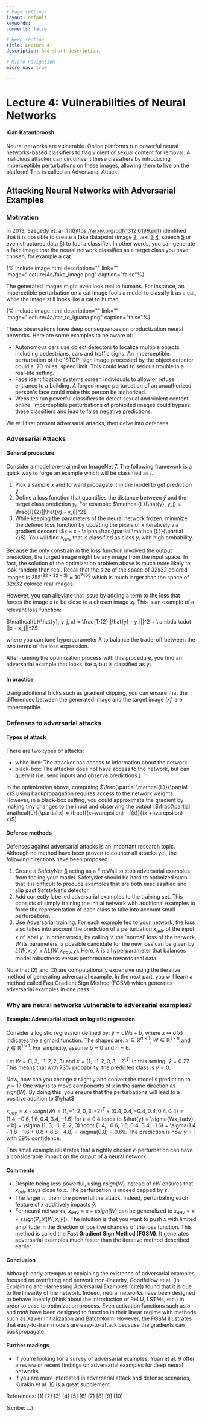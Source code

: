 ```yaml
---
# Page settings
layout: default
keywords:
comments: false

# Hero section
title: Lecture 4
description: Add short description.

# Micro navigation
micro_nav: true

---
```


# Lecture 4: Vulnerabilities of Neural Networks
#### Kian Katanforoosh

Neural networks are vulnerable. Online platforms run powerful neural networks-based classifiers to flag violent or sexual content for removal. A malicious attacker can circumvent these classifiers by introducing imperceptible perturbations on these images, allowing them to live on the platform! This is called an Adversarial Attack.

## Attacking Neural Networks with Adversarial Examples
### Motivation
In 2013, Szegedy et. al [1]](https://arxiv.org/pdf/1312.6199.pdf) identified that it is possible to create a fake datapoint (image [2](https://arxiv.org/pdf/1312.6199.pdf), text [3](https://arxiv.org/pdf/1707.02812.pdf) [4](http://www.aclweb.org/anthology/P18-2006), speech [5](https://arxiv.org/pdf/1801.01944.pdf) or even structured data [6](http://patrickmcdaniel.org/pubs/esorics17.pdf)) to fool a classifier. In other words, you can generate a fake image that the neural network classifies as a target class you have chosen, for example a cat. 

{% include image.html description="" link="" image="lecture/4a/fake_image.png" caption="false"%}

The generated images might even look real to humans. For instance, an impercetible perturbation on a cat image fools a model to classify it as a cat, while the image still looks like a cat to human.

{% include image.html description="" link="" image="lecture/4a/cat_to_iguana.png" caption="false"%}

These observations have deep consequences on productization neural networks. Here are some examples to be aware of:

- Autonomous cars use object detectors to localize multiple objects including pedestrians, cars and traffic signs. An imperceptible perturbation of the 'STOP' sign image processed by the object detector could  a '70 miles' speed limit. This could lead to serious trouble in a real-life setting.
- Face identification systems screen individuals to allow or refuse entrance to a building. A forged image perturbation of an unauthorized person's face could make this person be authorized.
- Websites run powerful classifiers to detect sexual and violent content online. Imperceptible perturbations of prohibited images could bypass these classifiers and lead to false negative predictions.

We will first present adversarial attacks, then delve into defenses.

### Adversarial Attacks
#### General procedure
Consider a model pre-trained on ImageNet [7](http://www.image-net.org/papers/imagenet_cvpr09.pdf). The following framework is a quick way to forge an example which will be classified as $i$.

1. Pick a sample $x$ and forward propagate it in the model to get prediction $\hat{y}$.
2. Define a loss function that quantifies the distance between $\hat{y}$ and the target class prediction $y_j$. For example:
$\mathcal{L}(\hat{y}, y_j) = \frac{1}{2}||\hat{y} - y_i||^2$
3. While keeping the parameters of the neural network frozen, minimize the defined loss function by updating the pixels of $x$ iteratively via gradient descent ($x = x - \alpha \frac{\partial \mathcal{L}}{\partial x}$). You will find $x_{adv}$ that is classified as class $y_i$ with high probability.


Because the only constrain in the loss function involved the output prediction, the forged image might be any image from the input space. In fact, the solution of the optimization problem above is much more likely to look random than real. Recall that the size of the space of 32x32 colored images is $255^(32 \times 32 \times 3) ≈ 10^{7400}$ which is much larger than the space of 32x32 colored real images.


However, you can alleviate that issue by adding a term to the loss that forces the image $x$ to be close to a chosen image $x_j$. This is an example of a relevant loss function:

$\mathcal{L}(\hat{y}, y_j, x) = \frac{1}{2}||\hat{y} - y_i||^2 + \lambda \cdot ||x - x_j||^2$

where you can tune hyperparameter $\lambda$ to balance the trade-off between the two terms of the loss expression.

After running the optimization process with this procedure, you find an adversarial example that looks like $x_j$ but is classified as $y_i$.

#### In practice
Using additional tricks such as gradient clipping, you can ensure that the differencec between the generated image and the target image ($x_j$) are imperceptible.

### Defenses to adversarial attacks
#### Types of attack
There are two types of attacks:
- white-box: The attacker has access to information about the network.
- black-box: The attacker does not have access to the network, but can query it (i.e. send inputs and observe predictions.)

In the optimization above, computing $\frac{\partial \mathcal{L}}{\partial x}$ using backpropagation requires access to the network weights. However, in a black-box setting, you could approximate the gradient by making tiny changes to the input and observing the output ($\frac{\partial \mathcal{L}}{\partial x} ≈ \frac{f(x+\varepsilon) - f(x)}{(x + \varepsilon) - x}$)

#### Defense methods
Defenses against adversarial attacks is an important research topic. Although no method have been proven to counter all attacks yet, the following directions have been proposed:
1. Create a SafetyNet [8](https://arxiv.org/pdf/1704.00103.pdf) acting as a FireWall to stop adversarial examples from fooling your model. SafetyNet should be hard to optimized such that it is difficult to produce examples that are both misclassified and slip past SafetyNet’s detector.
2. Add correctly labelled adversarial examples to the training set. This consists of simply training the initial network with additional examples to force the representation of each class to take into account small perturbations.
3. Use Adversarial training. For each example fed to your network, the loss also takes into account the prediction of a perturbation $x_{adv}$ of the input $x$ of label $y$. In other words, by calling $\mathcal{L}$ the 'normal' loss of the network, $W$ its parameters, a possible candidate for the new loss can be given by $L(W,x,y) + \lambda L(W,x_{adv}, y)$. Here, $\lambda$ is a hyperparameter that balances model robustness versus performance towards real data.

Note that (2) and (3) are computationally expensive using the iterative method of generating adversarial example. In the next part, you will learn a method called Fast Gradient Sign Method (FGSM) which generates adversarial examples in one pass.

### Why are neural networks vulnerable to adversarial examples?
#### Example: Adversarial attack on logistic regression
Consider a logistic regression defined by: $\hat{y} = \sigma{Wx + b}$, where $x \mapsto \sigma(x)$ indicates the sigmoid function. The shapes are: $x \in \mathbb{R}^{n \times 1}$, $W \in \mathbb{R}^{1 \times n}$ and $\hat{y} \in \mathbb{R}^{1 \times 1}$. For simplicity, assume $b = 0$ and $n = 6$.

Let $W = (1, 3, -1, 2, 2, 3)$ and $x = (1, -1, 2, 0, 3, -2)^T$. In this setting, $\hat{y} = 0.27$. This means that with $73\%$ probability, the predicted class is $y = 0$.

Now, how can you change $x$ slightly and convert the model's prediction to $y = 1$? One way is to move components of $x$ in the same direction as $sign(W)$. By doing this, you ensure that the perturbations will lead to a positive addition to $\yhat$.

$x_{adv} = x + \varepsilon sign(W) = (1, -1, 2, 0, 3, -2)^T + (0.4, 0.4, -0.4, 0.4, 0.4, 0.4) = (1.4, -0.6, 1.6, 0.4, 3.4, -1.6)$ for $\epsilon = 0.4$ leads to $\hat{y} = \sigma{Wx_{adv} + b} = \sigma (1, 3, -1, 2, 2, 3) \cdot (1.4, -0.6, 1.6, 0.4, 3.4, -1.6)  = \sigma(1.4 - 1.8 - 1.6 + 0.8 + 6.8 - 4.8) = \sigma(0.8) = 0.69. The prediction is now $y = 1$ with 69% confidence.

This small example illustrates that a rightly chosen $\epsilon$-perturbation  can have a considerable impact on the output of a neural network.

#### Comments
- Despite being less powerful, using $\varepsilon sign(W)$ instead of $\varepsilon W$ ensures that $x_{adv}$ stays close to $x$. The perturbation is indeed capped by $\varepsilon$.
- The larger $n$, the more powerful the attack. Indeed, perturbating each feature of $x$ additively impacts $\hat{y}$.
- For neural networks, $x_{adv} = x + \varepsilon sign(W)$ can be generalized to $x_{adv} = x + \varepsilon sign(\nabla_x \mathcal{L}(W,x,y))$. The intuition is that you want to push $x$ with limited amplitude in the direction of positive changes of the loss function. This method is called the **Fast Gradient Sign Method (FGSM)**. It generates adversarial examples much faster than the iterative method described earlier.

#### Conclusion

Although early attempts at explaining the existence of adversarial examples focused on overfitting and network non-linearity, Goodfellow et al. (in Explaining and Harnessing Adversarial Examples [cite]) found that it is due to the linearity of the network. Indeed, neural networks have been designed to behave linearly (think about the introduction of ReLU, LSTMs, etc.) in order to ease to optimization process. Even activation functions such as $\sigma$ and $tanh$ have been designed to function in their linear regime with methods such as Xavier Initialization and BatchNorm. However, the FGSM illustrates that easy-to-train models are easy-to-attack because the gradients can backpropagate.

#### Further readings
- If you're looking for a survey of adversarial examples, Yuan et al. [9](https://arxiv.org/pdf/1712.07107.pdf) offer a review of recent findings on adversarial examples for deep neural networks.
- If you are more interested in adversarial attack and defense scenarios, Kurakin et al. [10](https://arxiv.org/pdf/1804.00097.pdf) is a great supplement.



References:
[1] 
[2]
[3]
[4]
[5]
[6]
[7]
[8]
[9]
[10] 

(scribe: ...)